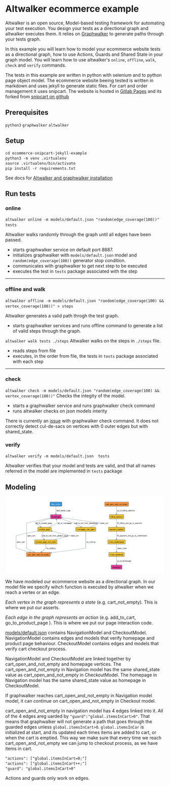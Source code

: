 # Altwalker ecommerce example

Altwalker is an open source, Model-based testing framework for automating your test execution. You design your tests as a directional graph and altwalker executes them. It relies on [Graphwalker](http://graphwalker.github.io/) to generate paths through your tests graph.

In this example you will learn how to model your ecommerce website tests as a directional graph, how to use Actions, Guards and Shared State in your graph model. You will learn how to use altwalker's `online`, `offline`, `walk`, `check` and `verify` commands.

The tests in this example are written in python with selenium and to python page object model. The ecommerce website beeing tested is written in markdown and uses jekyll to generate static files. For cart and order management it uses snipcart. 
The website is hosted in [Gitlab Pages](https://gitlab.com/altom/altwalker/snipcart-jekyll-ecommerce-demo) and its forked from [snipcart on github](https://github.com/snipcart/snipcart-jekyll-integration)


## Prerequisites

`python3`
`graphwalker`
`altwalker`

## Setup

```
cd ecommerce-snipcart-jekyll-example
python3 -m venv .virtualenv
source .virtualenv/bin/activate
pip install -r requirements.txt
```

See docs for [Altwalker and graphwalker installation](https://gitlab.com/altom/altwalker/altwalker/tree/master/docs)

## Run tests

### online

`altwalker online -m models/default.json "random(edge_coverage(100))" tests`

Altwalker walks randomly through the graph until all edges have been passed.

- starts graphwalker service on default port 8887.
- initializes graphwalker with `models/default.json` model and `random(edge_coverage(100))` generator stop condition.
- communicates with graphwalker to get next step to be executed
- executes the test in `tests` package associated with the step

---

### offline and walk

`altwalker offline -m models/default.json "random(edge_coverage(100) && vertex_coverage(100))" > steps`

Altwalker generates a valid path throgh the test graph.
- starts graphwalker services and runs offline command to generate a list of valid steps through the graph.

`altwalker walk tests ./steps`
Altwalker walks on the steps in `./steps` file.
- reads steps from file
- executes, in the order from file, the tests in `tests` package associated with each step

---

### check

`altwalker check -m models/default.json "random(edge_coverage(100) && vertex_coverage(100))"`
Checks the integity of the model.
- starts a graphwalker service and runs graphwalker check command
- runs altwalker checks on json models interity

There is currently an [issue](https://github.com/GraphWalker/graphwalker-project/issues/204) with graphwalker check command. It does not correctly detect cul-de-sacs on vertices with 0 outer edges but with shared_state.


### verify

`altwalker verify -m models/default.json  tests`

Altwalker verifies that your model and tests are valid, and that all names referred in the model are implemented in `tests` package



## Modeling


![ecommerce altwalker model](img/ecommerce-model.png)

We have modeled our ecommerce website as a directional graph. In our model file we specify wihch function is executed by altwalker when we reach a vertex or an edge.

_Each vertex in the graph represents a state_ (e.g. cart_not_empty). This is where we put our asserts.

_Each edge in the graph represents an action_ (e.g. add_to_cart, go_to_product_page ). This is where we put our page interaction code.


[models/default.json](models/default.json) contains NavigationModel and CheckoutModel. 
NavigationModel contains edges and models that verify homepage and product page behaviour.
CheckoutModel contains edges and models that verify cart checkout process.


NavigationModel and CheckoutModel are linked together by cart_open_and_not_empty and homepage vertices. The cart_open_and_not_empty in Navigation model has the same shared_state value as cart_open_and_not_empty in CheckoutModel. The homepage in Navigation model has the same shared_state value as homepage in CheckoutModel. 

If graphwalker reaches cart_open_and_not_empty in Navigation model model, it can continue on cart_open_and_not_empty in Checkout model.

cart_open_and_not_empty in navigation model has 4 edges linked into it. All of the 4 edges areg uarded by `"guard":"global.itemsInCart>0"`. That means that graphwalker will not generate a path that goes through the guarded edges unless `global.itemsInCart>0`.  `global.itemsInCar` is initialized at start, and its updated each times items are added to cart, or when the cart is emptied. This way we make sure that every time we reach cart_open_and_not_empty we can jump to checkout process, as we have items in cart.

```
"actions": ["global.itemsInCart=0;"]
"actions": ["global.itemsInCart++;"]
"guard": "global.itemsInCart>0"
```

Actions and guards only work on edges.






